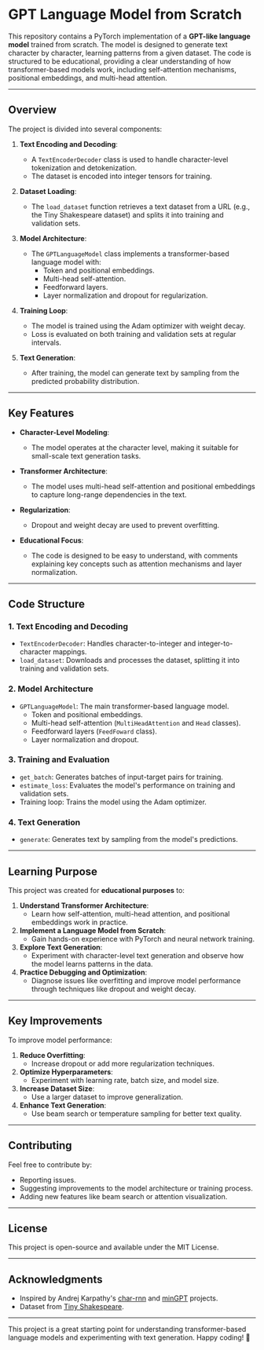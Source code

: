 # GPT Language Model from Scratch

This repository contains a PyTorch implementation of a **GPT-like language model** trained from scratch. The model is designed to generate text character by character, learning patterns from a given dataset. The code is structured to be educational, providing a clear understanding of how transformer-based models work, including self-attention mechanisms, positional embeddings, and multi-head attention.

---

## **Overview**

The project is divided into several components:

1. **Text Encoding and Decoding**:
   - A `TextEncoderDecoder` class is used to handle character-level tokenization and detokenization.
   - The dataset is encoded into integer tensors for training.

2. **Dataset Loading**:
   - The `load_dataset` function retrieves a text dataset from a URL (e.g., the Tiny Shakespeare dataset) and splits it into training and validation sets.

3. **Model Architecture**:
   - The `GPTLanguageModel` class implements a transformer-based language model with:
     - Token and positional embeddings.
     - Multi-head self-attention.
     - Feedforward layers.
     - Layer normalization and dropout for regularization.

4. **Training Loop**:
   - The model is trained using the Adam optimizer with weight decay.
   - Loss is evaluated on both training and validation sets at regular intervals.

5. **Text Generation**:
   - After training, the model can generate text by sampling from the predicted probability distribution.

---

## **Key Features**

- **Character-Level Modeling**:
  - The model operates at the character level, making it suitable for small-scale text generation tasks.

- **Transformer Architecture**:
  - The model uses multi-head self-attention and positional embeddings to capture long-range dependencies in the text.

- **Regularization**:
  - Dropout and weight decay are used to prevent overfitting.

- **Educational Focus**:
  - The code is designed to be easy to understand, with comments explaining key concepts such as attention mechanisms and layer normalization.

---

## **Code Structure**

### **1. Text Encoding and Decoding**
- `TextEncoderDecoder`: Handles character-to-integer and integer-to-character mappings.
- `load_dataset`: Downloads and processes the dataset, splitting it into training and validation sets.

### **2. Model Architecture**
- `GPTLanguageModel`: The main transformer-based language model.
  - Token and positional embeddings.
  - Multi-head self-attention (`MultiHeadAttention` and `Head` classes).
  - Feedforward layers (`FeedFoward` class).
  - Layer normalization and dropout.

### **3. Training and Evaluation**
- `get_batch`: Generates batches of input-target pairs for training.
- `estimate_loss`: Evaluates the model's performance on training and validation sets.
- Training loop: Trains the model using the Adam optimizer.

### **4. Text Generation**
- `generate`: Generates text by sampling from the model's predictions.

---

## **Learning Purpose**

This project was created for **educational purposes** to:
1. **Understand Transformer Architecture**:
   - Learn how self-attention, multi-head attention, and positional embeddings work in practice.
2. **Implement a Language Model from Scratch**:
   - Gain hands-on experience with PyTorch and neural network training.
3. **Explore Text Generation**:
   - Experiment with character-level text generation and observe how the model learns patterns in the data.
4. **Practice Debugging and Optimization**:
   - Diagnose issues like overfitting and improve model performance through techniques like dropout and weight decay.

---


## **Key Improvements**

To improve model performance:
1. **Reduce Overfitting**:
   - Increase dropout or add more regularization techniques.
2. **Optimize Hyperparameters**:
   - Experiment with learning rate, batch size, and model size.
3. **Increase Dataset Size**:
   - Use a larger dataset to improve generalization.
4. **Enhance Text Generation**:
   - Use beam search or temperature sampling for better text quality.

---

## **Contributing**

Feel free to contribute by:
- Reporting issues.
- Suggesting improvements to the model architecture or training process.
- Adding new features like beam search or attention visualization.

---

## **License**

This project is open-source and available under the MIT License.

---

## **Acknowledgments**

- Inspired by Andrej Karpathy's [char-rnn](https://github.com/karpathy/char-rnn) and [minGPT](https://github.com/karpathy/minGPT) projects.
- Dataset from [Tiny Shakespeare](https://raw.githubusercontent.com/karpathy/char-rnn/master/data/tinyshakespeare/input.txt).

---

This project is a great starting point for understanding transformer-based language models and experimenting with text generation. Happy coding! 🚀